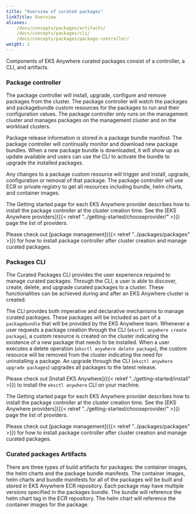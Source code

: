 ```yaml
---
title: "Overview of curated packages"
linkTitle: Overview
aliases:
    /docs/concepts/packages/artifacts/
    /docs/concepts/packages/cli/
    /docs/concepts/packages/package-controller/
weight: 1
---
```


Components of EKS Anywhere curated packages consist of a controller, a CLI, and artifacts.

### Package controller
The package controller will install, upgrade, configure and remove packages from the cluster. The package controller will watch the packages and packagebundle custom resources for the packages to run and their configuration values. The package controller only runs on the management cluster and manages packages on the management cluster and on the workload clusters.

Package release information is stored in a package bundle manifest. The package controller will continually monitor and download new package bundles. When a new package bundle is downloaded, it will show up as update available and users can use the CLI to activate the bundle to upgrade the installed packages.

Any changes to a package custom resource will trigger and install, upgrade, configuration or removal of that package. The package controller will use ECR or private registry to get all resources including bundle, helm charts, and container images.

The Getting started page for each EKS Anywhere provider describes how to install the package controller at the cluster creation time. See the [EKS Anywhere providers]({{< relref "../getting-started/chooseprovider/" >}}) page the list of providers.

Please check out [package management]({{< relref "../packages/packages" >}}) for how to install package controller after cluster creation and manage curated packages.

### Packages CLI
The Curated Packages CLI provides the user experience required to manage curated packages.
Through the CLI, a user is able to discover, create, delete, and upgrade curated packages to a cluster.
These functionalities can be achieved during and after an EKS Anywhere cluster is created.

The CLI provides both imperative and declarative mechanisms to manage curated packages. These 
packages will be included as part of a `packagebundle` that will be provided by the EKS Anywhere team.
Whenever a user requests a package creation through the CLI (`eksctl anywhere create package`), a custom resource is created on the cluster
indicating the existence of a new package that needs to be installed. When a user executes a delete operation (`eksctl anywhere delete package`),
the custom resource will be removed from the cluster indicating the need for uninstalling a package. 
An upgrade through the CLI (`eksctl anywhere upgrade packages`) upgrades all packages to the latest release.

Please check out [Install EKS Anywhere]({{< relref "../getting-started/install" >}}) to install the `eksctl anywhere` CLI on your machine.

The Getting started page for each EKS Anywhere provider describes how to install the package controller at the cluster creation time. See the [EKS Anywhere providers]({{< relref "../getting-started/chooseprovider/" >}}) page the list of providers.

Please check out [package management]({{< relref "../packages/packages" >}}) for how to install package controller after cluster creation and manage curated packages.

### Curated packages Artifacts
There are three types of build artifacts for packages: the container images, the helm charts and the package bundle manifests. The container images, helm charts and bundle manifests for all of the packages will be built and stored in EKS Anywhere ECR repository. Each package may have multiple versions specified in the packages bundle. The bundle will reference the helm chart tag in the ECR repository. The helm chart will reference the container images for the package.
